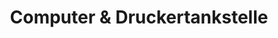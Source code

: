 ---
title: "Computer & Druckertankstelle"
url: /bremen/computer-und-druckertankstelle/
shop: Computer
---